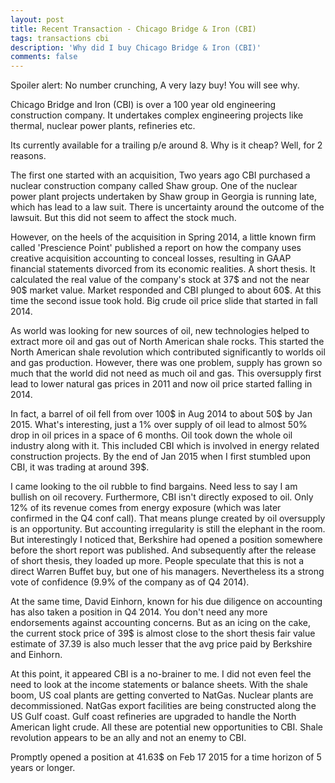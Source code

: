 ```yaml
---
layout: post
title: Recent Transaction - Chicago Bridge & Iron (CBI)
tags: transactions cbi
description: 'Why did I buy Chicago Bridge & Iron (CBI)'
comments: false
---
```


Spoiler alert: No number crunching, A very lazy buy! You will see why.

Chicago Bridge and Iron (CBI) is over a 100 year old engineering construction company. It undertakes complex engineering projects like thermal,
nuclear power plants, refineries etc.

Its currently available for a trailing p/e around 8. Why is it cheap? Well, for 2 reasons.

The first one started with an acquisition,
Two years ago CBI purchased a nuclear construction company called Shaw group. One of the nuclear power plant projects undertaken by Shaw group in Georgia
is running late, which has lead to a law suit. There is uncertainty around the outcome of the lawsuit. But this did not seem to affect the stock much.

However, on the heels of the acquisition in Spring 2014, a little known firm called 'Prescience Point' published a report on how the
company uses creative acquisition accounting to conceal losses, resulting in GAAP financial statements divorced from its economic realities. A short thesis.
It calculated the real value of the company's stock at 37$ and not the near 90$ market value. Market responded and CBI plunged to about 60$.
At this time the second issue took hold. Big crude oil price slide that started in fall 2014.

As world was looking for new sources of oil, new technologies helped to extract more oil and gas out of North American shale rocks.
This started the North American shale revolution which contributed significantly to worlds oil and gas production. However, there was one problem,
 supply has grown so much that the world did not need as much oil and gas. This oversupply first lead to lower natural gas prices in 2011 and now
  oil price started falling in 2014.

  In fact, a barrel of oil fell from over 100$ in Aug 2014 to about 50$ by Jan 2015. What's interesting,
  just a 1% over supply of oil lead to almost 50% drop in oil prices in a space of 6 months. Oil took down the whole oil industry along with it.
  This included CBI which is involved in energy related construction projects. By the end of Jan 2015 when I first stumbled upon CBI,
   it was trading at around 39$.

I came looking to the oil rubble to find bargains. Need less to say I am bullish on oil recovery. Furthermore, CBI isn't directly exposed to oil.
 Only 12% of its revenue comes from energy exposure (which was later confirmed in the Q4 conf call). That means plunge created by oil oversupply is an opportunity.
 But accounting irregularity is still the elephant in the room.
 But interestingly I noticed that, Berkshire had opened a position somewhere before the short report was published.
 And subsequently after the release of short thesis, they loaded up more. People speculate that this is not a direct Warren Buffet buy, but one of his managers.
 Nevertheless its a strong vote of confidence (9.9% of the company as of Q4 2014).

  At the same time, David Einhorn, known for his due diligence on accounting has also taken a position in Q4 2014.
  You don't need any more endorsements against accounting concerns. But as an icing on the cake, the current stock price of 39$ is almost close to the
   short thesis fair value estimate of 37$. 39$ is also much lesser that the avg price paid by Berkshire and Einhorn.

  At this point, it appeared CBI is a no-brainer to me. I did not even feel the need to look at the income statements or balance sheets.
  With the shale boom, US coal plants are getting converted to NatGas. Nuclear plants are decommissioned. NatGas export
  facilities are being constructed along the US Gulf coast. Gulf coast refineries are upgraded to handle the North American light crude.
  All these are  potential new opportunities to CBI. Shale revolution appears to be an ally and not an enemy to CBI.

 Promptly opened a position at 41.63$ on Feb 17 2015 for a time horizon of 5 years or longer.
